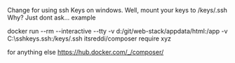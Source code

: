 Change for using ssh Keys on windows.
Well, mount your keys to /keys/.ssh
Why? Just dont ask...
example

docker run --rm --interactive --tty -v d:/git/web-stack/appdata/html:/app -v C:\sshkeys\.ssh:/keys/.ssh itsreddi/composer require xyz

for anything else
https://hub.docker.com/_/composer/
